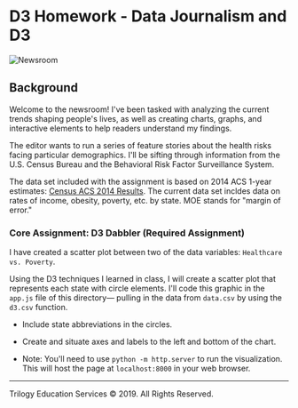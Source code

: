 # D3 Homework - Data Journalism and D3

![Newsroom](https://media.giphy.com/media/v2xIous7mnEYg/giphy.gif)

## Background

Welcome to the newsroom! I've been tasked with analyzing the current trends shaping people's lives, as well as creating charts, graphs, and interactive elements to help readers understand my findings.

The editor wants to run a series of feature stories about the health risks facing particular demographics. I'll be sifting through information from the U.S. Census Bureau and the Behavioral Risk Factor Surveillance System.

The data set included with the assignment is based on 2014 ACS 1-year estimates: [Census ACS 2014 Results](https://factfinder.census.gov/faces/nav/jsf/pages/searchresults.xhtml). The current data set incldes data on rates of income, obesity, poverty, etc. by state. MOE stands for "margin of error."

### Core Assignment: D3 Dabbler (Required Assignment)

I have created a scatter plot between two of the data variables: `Healthcare vs. Poverty`.

Using the D3 techniques I learned in class, I will create a scatter plot that represents each state with circle elements. I'll code this graphic in the `app.js` file of this directory— pulling in the data from `data.csv` by using the `d3.csv` function.

* Include state abbreviations in the circles.

* Create and situate axes and labels to the left and bottom of the chart.

* Note: You'll need to use `python -m http.server` to run the visualization. This will host the page at `localhost:8000` in your web browser.

- - -

Trilogy Education Services © 2019. All Rights Reserved.
